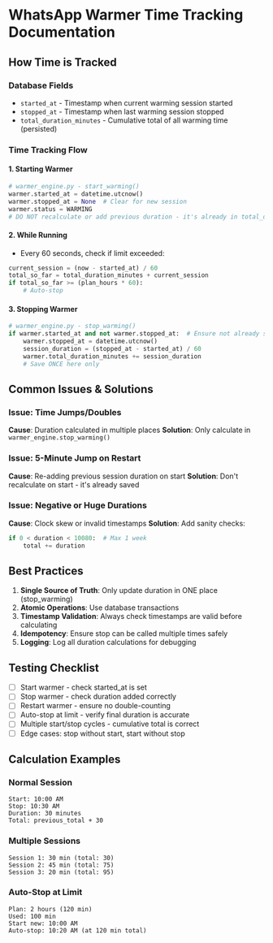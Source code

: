 # WhatsApp Warmer Time Tracking Documentation

## How Time is Tracked

### Database Fields
- `started_at` - Timestamp when current warming session started
- `stopped_at` - Timestamp when last warming session stopped  
- `total_duration_minutes` - Cumulative total of all warming time (persisted)

### Time Tracking Flow

#### 1. Starting Warmer
```python
# warmer_engine.py - start_warming()
warmer.started_at = datetime.utcnow()
warmer.stopped_at = None  # Clear for new session
warmer.status = WARMING
# DO NOT recalculate or add previous duration - it's already in total_duration_minutes
```

#### 2. While Running
- Every 60 seconds, check if limit exceeded:
```python
current_session = (now - started_at) / 60
total_so_far = total_duration_minutes + current_session
if total_so_far >= (plan_hours * 60):
    # Auto-stop
```

#### 3. Stopping Warmer
```python
# warmer_engine.py - stop_warming()
if warmer.started_at and not warmer.stopped_at:  # Ensure not already stopped
    warmer.stopped_at = datetime.utcnow()
    session_duration = (stopped_at - started_at) / 60
    warmer.total_duration_minutes += session_duration
    # Save ONCE here only
```

## Common Issues & Solutions

### Issue: Time Jumps/Doubles
**Cause**: Duration calculated in multiple places
**Solution**: Only calculate in `warmer_engine.stop_warming()`

### Issue: 5-Minute Jump on Restart
**Cause**: Re-adding previous session duration on start
**Solution**: Don't recalculate on start - it's already saved

### Issue: Negative or Huge Durations
**Cause**: Clock skew or invalid timestamps
**Solution**: Add sanity checks:
```python
if 0 < duration < 10080:  # Max 1 week
    total += duration
```

## Best Practices

1. **Single Source of Truth**: Only update duration in ONE place (stop_warming)
2. **Atomic Operations**: Use database transactions 
3. **Timestamp Validation**: Always check timestamps are valid before calculating
4. **Idempotency**: Ensure stop can be called multiple times safely
5. **Logging**: Log all duration calculations for debugging

## Testing Checklist

- [ ] Start warmer - check started_at is set
- [ ] Stop warmer - check duration added correctly
- [ ] Restart warmer - ensure no double-counting
- [ ] Auto-stop at limit - verify final duration is accurate
- [ ] Multiple start/stop cycles - cumulative total is correct
- [ ] Edge cases: stop without start, start without stop

## Calculation Examples

### Normal Session
```
Start: 10:00 AM
Stop: 10:30 AM
Duration: 30 minutes
Total: previous_total + 30
```

### Multiple Sessions
```
Session 1: 30 min (total: 30)
Session 2: 45 min (total: 75)
Session 3: 20 min (total: 95)
```

### Auto-Stop at Limit
```
Plan: 2 hours (120 min)
Used: 100 min
Start new: 10:00 AM
Auto-stop: 10:20 AM (at 120 min total)
```